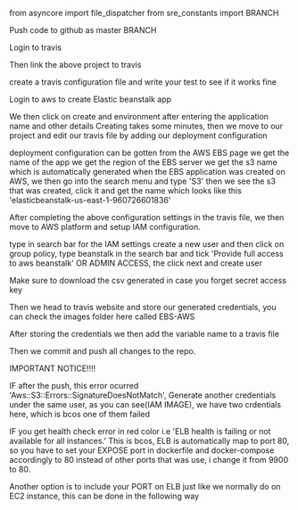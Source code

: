 from asyncore import file_dispatcher
from sre_constants import BRANCH


Push code to github as master BRANCH

Login to travis

Then link the above project to travis

create a travis configuration file and write your test to see if it works fine 

Login to aws to create Elastic beanstalk app

We then click on create and environment after entering the application name and other details
Creating takes some minutes, then we move to our project and edit our travis file by adding our deployment configuration

deployment configuration can be gotten from the AWS EBS page
we get the name of the app
we get the region of the EBS server
we get the s3 name which is automatically generated when the EBS application was created on AWS, we then go into the search menu and type 'S3' then we see the s3 that was created, click it and get the name which looks like this 'elasticbeanstalk-us-east-1-960726601836'

After completing the above configuration settings in the travis file, we then move to AWS platform and setup IAM configuration.

type in search bar for the IAM settings
create a new user and then click on group policy, type beanstalk in the search bar and tick 'Provide full access to aws beanstalk' OR ADMIN ACCESS, the click next and create user

Make sure to download the csv generated in case you forget secret access key

Then we head to travis website and store our generated credentials, you can check the images folder here called EBS-AWS

After storing the credentials we then add the variable name to a travis file

Then we commit and push all changes to the repo.


IMPORTANT NOTICE!!!!

IF after the push, this error ocurred 'Aws::S3::Errors::SignatureDoesNotMatch',
Generate another credentials under the same user, as you can see(IAM IMAGE), we have two crdentials here, which is bcos one of them failed 

IF you get health check error in red color i.e 'ELB health is failing or not available for all instances.'
This is bcos, ELB is automatically map to port 80, so you have to set your EXPOSE port in dockerfile and docker-compose accordingly to 80 instead of other ports that was use, i change it from 9900 to 80.

Another option is to include your PORT on ELB just like we normally do on EC2 instance, this can be done in the following way